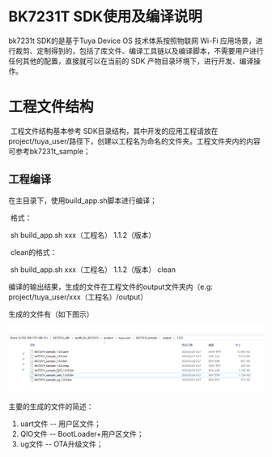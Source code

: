 # BK7231T SDK使用及编译说明

bk7231t SDK的是基于Tuya Device OS 技术体系按照物联网 Wi-Fi 应用场景，进行裁剪、定制得到的，包括了库文件、编译工具链以及编译脚本，不需要用户进行任何其他的配置，直接就可以在当前的 SDK 产物目录环境下，进行开发、编译操作。

# 工程文件结构

​	工程文件结构基本参考 SDK目录结构，其中开发的应用工程请放在project/tuya_user/路径下，创建以工程名为命名的文件夹。工程文件夹内的内容可参考bk7231t_sample；

## 工程编译

在主目录下，使用build_app.sh脚本进行编译；

​		格式：

​     	 	sh build_app.sh xxx（工程名） 1.1.2（版本）

​		clean的格式：

​	 		sh build_app.sh xxx（工程名） 1.1.2（版本） clean

编译的输出结果，生成的文件在工程文件的output文件夹内（e.g: project/tuya_user/xxx（工程名）/output）

生成的文件有（如下图示）

![生成文件示例](./image/file.png)

主要的生成的文件的简述：

1. uart文件 -- 用户区文件；
2. QIO文件 -- BootLoader+用户区文件；
3. ug文件 -- OTA升级文件；

